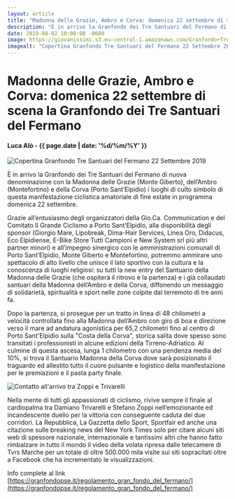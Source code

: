 ```yaml
---
layout: article
title: "Madonna delle Grazie, Ambro e Corva: domenica 22 settembre di scena la Granfondo dei Tre Santuari del Fermano"
description: "È in arrivo la Granfondo dei Tre Santuari del Fermano di nuova denominazione con la Madonna delle Grazie (Monte Giberto), dell’Ambro (Montefortino) e della Corva (Porto Sant’Elpidio) i luoghi di culto simbolo di questa manifestazione ciclistica amatoriale di fine estate in programma domenica 22 settembre."
date: 2019-08-02 10:00:00 -0600
image: https://giovanissimi.s3.eu-central-1.amazonaws.com/Granfondo+Tre+Santuari+del+Fermano+22092019+locandina.jpg
imagealt: "Copertina Granfondo Tre Santuari del Fermano 22 Settembre 2019"
---
```


# Madonna delle Grazie, Ambro e Corva: domenica 22 settembre di scena la Granfondo dei Tre Santuari del Fermano

#### Luca Alò - {{ page.date | date: '%d/%m/%Y' }}

![Copertina Granfondo Tre Santuari del Fermano 22 Settembre 2019](https://giovanissimi.s3.eu-central-1.amazonaws.com/Granfondo+Tre+Santuari+del+Fermano+22092019+locandina.jpg)

È in arrivo la Granfondo dei Tre Santuari del Fermano di nuova denominazione con la Madonna delle Grazie (Monte Giberto), dell’Ambro (Montefortino) e della Corva (Porto Sant’Elpidio) i luoghi di culto simbolo di questa manifestazione ciclistica amatoriale di fine estate in programma domenica 22 settembre.

Grazie all’entusiasmo degli organizzatori della Gio.Ca. Communication e del Comitato Il Grande Ciclismo a Porto Sant’Elpidio, alla disponibilità degli sponsor (Giorgio Mare, Lipobreak, Dima-Hair Services, Linea Oro, Didacus, Eco Elpidiense, E-Bike Store Tutti Campioni e New System srl più altri partner minori) e all’impegno sinergico con le amministrazioni comunali di Porto Sant’Elpidio, Monte Giberto e Montefortino, potremmo ammirare uno spettacolo di alto livello che unisce il lato sportivo con la cultura e la conoscenza di luoghi religiosi: su tutti la new entry del Santuario della Madonna delle Grazie (che ospiterà il ritrovo e la partenza) e i già collaudati santuari della Madonna dell’Ambro e della Corva, diffonendo un messaggio di solidarietà, spiritualità e sport nelle zone colpite dal terremoto di tre anni fa.

Dopo la partenza, si prosegue per un tratto in linea di 48 chilometri a velocità controllata fino alla Madonna dell’Ambro con giro di boa e direzione verso il mare ad andatura agonistica per 65,2 chilometri fino al centro di Porto Sant'Elpidio sulla "Costa della Corva", storica salita dove spesso sono transitati i professionisti in alcune edizioni della Tirreno-Adriatico. Al culmine di questa ascesa, lunga 1 chilometro con una pendenza media del 10%, si trova il Santuario Madonna della Corva dove sarà posizionato il traguardo ed allestito tutto il cuore pulsante e logistico della manifestazione per le premiazioni e il pasta party finale.

![Contatto all'arrivo tra Zoppi e Trivarelli](https://giovanissimi.s3.eu-central-1.amazonaws.com/GF+dei+due+Santuari+del+Fermano+23092018+contatto+arrivo+Zoppi-Trivarelli+(2).jpg)

Nella mente di tutti gli appassionati di ciclismo, rivive sempre il finale al cardiopalma tra Damiano Trivarelli e Stefano Zoppi nell’emozionante ed incandescente duello per la vittoria con conseguente caduta dei due corridori. La Repubblica, La Gazzetta dello Sport, Sportfair ed anche una citazione sulle breaking news del New York Times solo per citare alcuni siti web di spessore nazionale, internazionale e tantissimi altri che hanno fatto rimbalzare in tutto il mondo il video della volata ripresa dalle telecamere di Tvrs Marche per un totale di oltre 500.000 mila visite sui siti sopracitati oltre a Facebook che ha incrementato le visualizzazioni.

Info complete al link [https://granfondopse.it/regolamento_gran_fondo_del_fermano/](https://granfondopse.it/regolamento_gran_fondo_del_fermano/)